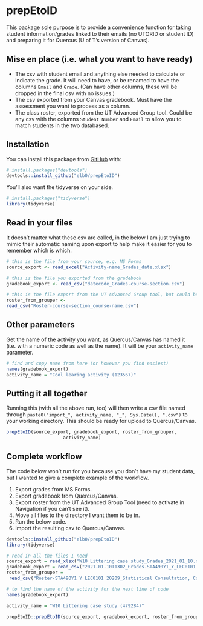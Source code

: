 
<!-- README.md is generated from README.Rmd. Please edit that file -->

# prepEtoID

This package sole purpose is to provide a convenience function for
taking student information/grades linked to their emails (no UTORID or
student ID) and preparing it for Quercus (U of T’s version of Canvas).

## Mise en place (i.e. what you want to have ready)

  - The csv with student email and anything else needed to calculate or
    indicate the grade. It will need to have, or be renamed to have the
    columns `Email` and `Grade`. (Can have other columns, these will be
    dropped in the final csv with no issues.)
  - The csv exported from your Canvas gradebook. Must have the
    assessment you want to process as a column.
  - The class roster, exported from the UT Advanced Group tool. Could be
    any csv with the columns `Student Number` and `Email` to allow you
    to match students in the two databased.

## Installation

You can install this package from [GitHub](https://github.com/) with:

``` r
# install.packages("devtools")
devtools::install_github("elb0/prepEtoID")
```

You’ll also want the tidyverse on your side.

``` r
# install.packages("tidyverse")
library(tidyverse)
```

## Read in your files

It doesn’t matter what these csv are called, in the below I am just
trying to mimic their automatic naming upon export to help make it
easier for you to remember which is which.

``` r
# this is the file from your source, e.g. MS Forms
source_export <- read_excel("Activity-name_Grades_date.xlsx") 

# this is the file you exported from the gradebook
gradebook_export <- read_csv("datecode_Grades-course-section.csv") 

# this is the file export from the UT Advanced Group tool, but could be any file with the colums "Student Number" and "Email"
roster_from_grouper <- 
read_csv("Roster-course-section_course-name.csv") 
```

## Other parameters

Get the name of the activity you want, as Quercus/Canvas has named it
(i.e. with a numeric code as well as the name). It will be your
`activity_name` parameter.

``` r
# find and copy name from here (or however you find easiest)
names(gradebook_export)
activity_name = "Cool learing activity (123567)"
```

## Putting it all together

Running this (with all the above run, too) will then write a csv file
named through `paste0("import_", activity_name, "_", Sys.Date(),
".csv")` to your working directory. This should be ready for upload to
Quercus/Canvas.

``` r
prepEtoID(source_export, gradebook_export, roster_from_grouper,
                     activity_name)
```

## Complete workflow

The code below won’t run for you because you don’t have my student data,
but I wanted to give a complete example of the workflow.

1.  Export grades from MS Forms.
2.  Export gradebook from Quercus/Canvas.
3.  Export roster from the UT Advanced Group Tool (need to activate in
    Navigation if you can’t see it).
4.  Move all files to the directory I want them to be in.
5.  Run the below code.
6.  Import the resulting csv to Quercus/Canvas.

<!-- end list -->

``` r
devtools::install_github("elb0/prepEtoID")
library(tidyverse)

# read in all the files I need
source_export = read_xlsx("W10 Littering case study_Grades_2021_01_10.xlsx")
gradebook_export = read_csv("2021-01-10T1302_Grades-STA490Y1_Y_LEC0101.csv")
roster_from_grouper =
 read_csv("Roster-STA490Y1 Y LEC0101 20209_Statistical Consultation, Communication, and Collaboration (formerly STA490H1).csv")

# to find the name of the activity for the next line of code
names(gradebook_export)

activity_name = "W10 Littering case study (479284)"

prepEtoID::prepEtoID(source_export, gradebook_export, roster_from_grouper, activity_name)
```
